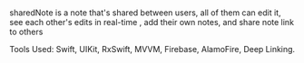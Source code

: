 # 
sharedNote is a note that's shared between users, all of them can edit it, see each other's edits in real-time , add their own notes, and share note link to others

Tools Used: Swift, UIKit, RxSwift, MVVM, Firebase, AlamoFire, Deep Linking.
